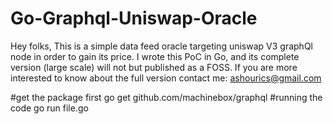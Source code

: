 # Go-Graphql-Uniswap-Oracle

Hey folks,
This is a simple data feed oracle targeting uniswap V3 graphQl node in order to gain its price.
I wrote this PoC in Go, and its complete version (large scale) will not but published as a FOSS.
If you are more interested to know about the full version contact me: ashourics@gmail.com


#get the package first
go get github.com/machinebox/graphql
#running the code
go run file.go
